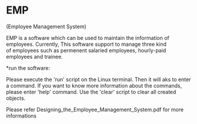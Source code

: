 # EMP
(Employee Management System)

EMP is a software which can be used to maintain the information of employees. Currently, This software support to manage three kind     
of employees such as permenent salaried employees, hourly-paid employees and trainee. 

*run the software:

Please execute the 'run' script on the Linux terminal. Then it will aks to enter a command. If you want to know more information about the commands, please enter 'help' command.
Use the 'clear' script to clear all created objects.

Please refer Designing_the_Employee_Management_System.pdf for more informations

